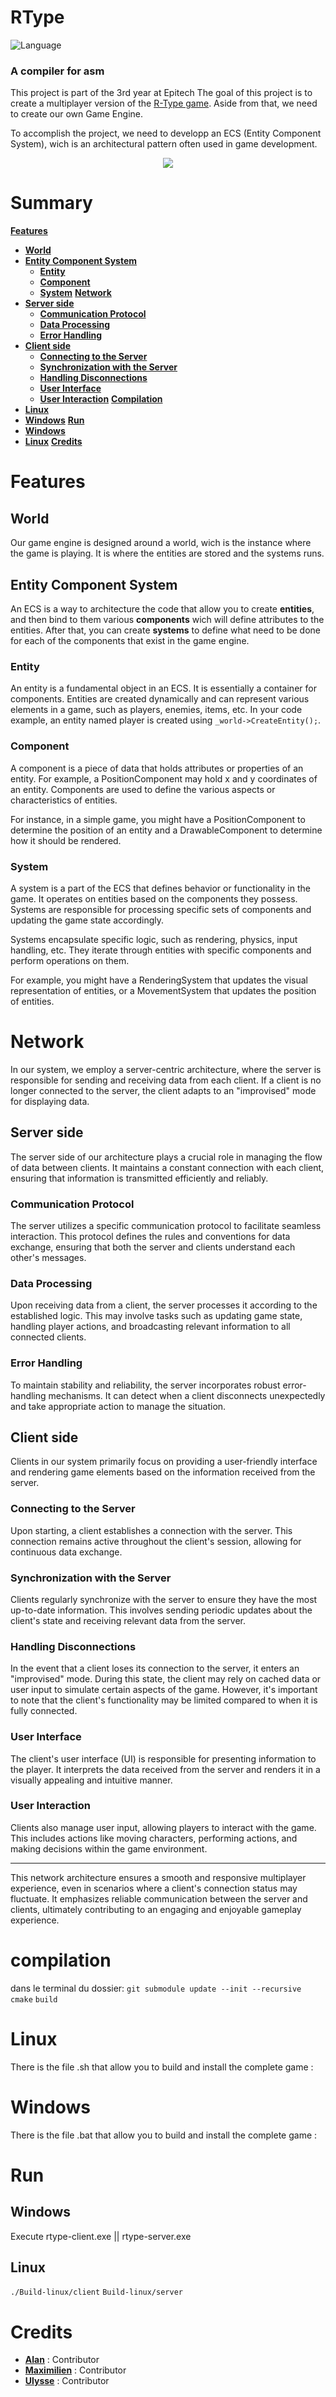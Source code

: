 # RType
![Language](https://img.shields.io/badge/Language-C++-0052cf)

### A compiler for asm

This project is part of the 3rd year at Epitech
The goal of this project is to create a multiplayer version of the [R-Type game](https://fr.wikipedia.org/wiki/R-Type).
Aside from that, we need to create our own Game Engine.

To accomplish the project, we need to developp an ECS (Entity Component System), wich is an architectural pattern often used in game development.

<p align="center">
	<img src="./assets/presentation.png">
</p>

# Summary

**[Features](#features)**
   * **[World](#world)**
   * **[Entity Component System](#entity-component-system)**
      * **[Entity](#entity)**
      * **[Component](#component)**
      * **[System](#system)**
**[Network](#network)**
   * **[Server side](#server-side)**
      * **[Communication Protocol](#communication-protocol)**
      * **[Data Processing](#data-processing)**
      * **[Error Handling](#error-handling)**
   * **[Client side](#client-side)**
      * **[Connecting to the Server](#connecting-to-the-server)**
      * **[Synchronization with the Server](#synchronization-with-the-server)**
      * **[Handling Disconnections](#handling-disconnections)**
      * **[User Interface](#user-interface)**
      * **[User Interaction](#user-interaction)**
**[Compilation](#compilation)**
   * **[Linux](#linux)**
   * **[Windows](#windows)**
**[Run](#run)**
   * **[Windows](#windows-1)**
   * **[Linux](#linux-1)**
**[Credits](#credits)**


# Features

## World

Our game engine is designed around a world, wich is the instance where the game is playing. It is where the entities are stored and the systems runs.

## Entity Component System

An ECS is a way to architecture the code that allow you to create **entities**, and then bind to them various **components** wich will define attributes to the entities. After that, you can create **systems** to define what need to be done for each of the components that exist in the game engine.

### Entity
 An entity is a fundamental object in an ECS. It is essentially a container for components. Entities are created dynamically and can represent various elements in a game, such as players, enemies, items, etc. In your code example, an entity named player is created using `_world->CreateEntity();`.

### Component
A component is a piece of data that holds attributes or properties of an entity. For example, a PositionComponent may hold x and y coordinates of an entity. Components are used to define the various aspects or characteristics of entities.

For instance, in a simple game, you might have a PositionComponent to determine the position of an entity and a DrawableComponent to determine how it should be rendered.

### System

A system is a part of the ECS that defines behavior or functionality in the game. It operates on entities based on the components they possess. Systems are responsible for processing specific sets of components and updating the game state accordingly.

Systems encapsulate specific logic, such as rendering, physics, input handling, etc. They iterate through entities with specific components and perform operations on them.

For example, you might have a RenderingSystem that updates the visual representation of entities, or a MovementSystem that updates the position of entities.

# Network

In our system, we employ a server-centric architecture, where the server is responsible for sending and receiving data from each client. If a client is no longer connected to the server, the client adapts to an "improvised" mode for displaying data.

## Server side

The server side of our architecture plays a crucial role in managing the flow of data between clients. It maintains a constant connection with each client, ensuring that information is transmitted efficiently and reliably.

### Communication Protocol

The server utilizes a specific communication protocol to facilitate seamless interaction. This protocol defines the rules and conventions for data exchange, ensuring that both the server and clients understand each other's messages.

### Data Processing

Upon receiving data from a client, the server processes it according to the established logic. This may involve tasks such as updating game state, handling player actions, and broadcasting relevant information to all connected clients.

### Error Handling

To maintain stability and reliability, the server incorporates robust error-handling mechanisms. It can detect when a client disconnects unexpectedly and take appropriate action to manage the situation.

## Client side

Clients in our system primarily focus on providing a user-friendly interface and rendering game elements based on the information received from the server.

### Connecting to the Server

Upon starting, a client establishes a connection with the server. This connection remains active throughout the client's session, allowing for continuous data exchange.

### Synchronization with the Server

Clients regularly synchronize with the server to ensure they have the most up-to-date information. This involves sending periodic updates about the client's state and receiving relevant data from the server.

### Handling Disconnections

In the event that a client loses its connection to the server, it enters an "improvised" mode. During this state, the client may rely on cached data or user input to simulate certain aspects of the game. However, it's important to note that the client's functionality may be limited compared to when it is fully connected.

### User Interface

The client's user interface (UI) is responsible for presenting information to the player. It interprets the data received from the server and renders it in a visually appealing and intuitive manner.

### User Interaction

Clients also manage user input, allowing players to interact with the game. This includes actions like moving characters, performing actions, and making decisions within the game environment.

---

This network architecture ensures a smooth and responsive multiplayer experience, even in scenarios where a client's connection status may fluctuate. It emphasizes reliable communication between the server and clients, ultimately contributing to an engaging and enjoyable gameplay experience.



# compilation
dans le terminal du dossier:
   `git submodule update --init --recursive`
`cmake`
`build`

# Linux
There is the file .sh that allow you to build and install the complete game :

# Windows
There is the file .bat that allow you to build and install the complete game :

# Run
## Windows
Execute rtype-client.exe || rtype-server.exe

## Linux
`./Build-linux/client`
`Build-linux/server`


# Credits
* [**Alan**](https://github.com/tsuzuedev) : Contributor
* [**Maximilien**](https://github.com/rurueuh) : Contributor
* [**Ulysse**](https://github.com/Odyce) : Contributor 